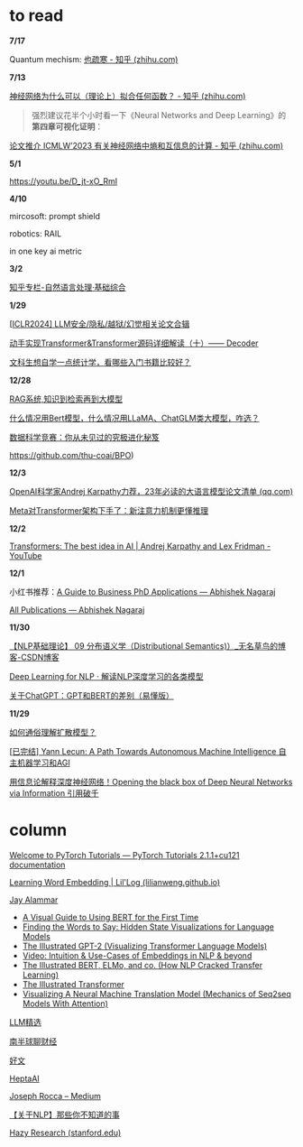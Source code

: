 # **to read**

**7/17**

Quantum mechism: [也疏寒 - 知乎 (zhihu.com)](https://www.zhihu.com/people/polyidiot/answers/included)

**7/13**

[神经网络为什么可以（理论上）拟合任何函数？ - 知乎 (zhihu.com)](https://www.zhihu.com/question/268384579/answer/1247571524)

> 强烈建议花半个小时看一下《Neural Networks and Deep Learning》的**第四章可视化证明**：

[论文推介 ICMLW’2023 有关神经网络中熵和互信息的计算 - 知乎 (zhihu.com)](https://zhuanlan.zhihu.com/p/647291295)

**5/1**

https://youtu.be/D_jt-xO_RmI

**4/10**

mircosoft: prompt shield

robotics: RAIL

in one key ai metric

**3/2**

[知乎专栏-自然语言处理·基础综合](https://www.zhihu.com/column/c_1521843793330073601)

**1/29**

[[ICLR2024\] LLM安全/隐私/越狱/幻觉相关论文合辑](https://zhuanlan.zhihu.com/p/678869912)

[动手实现Transformer&Transformer源码详细解读（十）—— Decoder](https://zhuanlan.zhihu.com/p/652895114)

[文科生想自学一点统计学，看哪些入门书籍比较好？](https://www.zhihu.com/question/19820500)

**12/28**

[RAG系统,知识到检索再到大模型](https://zhuanlan.zhihu.com/p/673292547)

[什么情况用Bert模型，什么情况用LLaMA、ChatGLM类大模型，咋选？](https://zhuanlan.zhihu.com/p/630456885)

[数据科学竞赛：你从未见过的究极进化秘笈](https://zhuanlan.zhihu.com/p/149769029)

https://github.com/thu-coai/BPO)

**12/3**

[OpenAI科学家Andrej Karpathy力荐，23年必读的大语言模型论文清单 (qq.com)](https://mp.weixin.qq.com/s?__biz=MzIwNzc2NTk0NQ==&mid=2247568922&idx=3&sn=17209344a06b5fbee6e5f14b240b8967&exportkey=n_ChQIAhIQ%2FylNvAilizolsQk1x1CqLhKZAgIE97dBBAEAAAAAALSJMMp0BegAAAAOpnltbLcz9gKNyK89dVj0iQKlDcKyJ19sxPi1zlbZ2tEJbrIqPr7c8o12lG82TaKeMGegI1aAxbcv%2FvRwz2uEMpwSc5iJwkS%2BO%2B0JrRFh%2BwNzku4FX7%2B7AyMsZUqe2LAS9z0y%2Fr05G9Td9k8lFK6hADvA0rmJpY4kbHgUgpoW0YziVHboC6UiM3oi6kc%2FjaTfw%2F8LHGgifuRggEEtx9Geeh3VtY5%2BmqPTnYDzM6ohHJ5MbJpwTO2NelZVdtf9tUW4QSH5ZjhvxQjvIdUHJRu%2FDs2nQkhSpuWL7F14kzDpWRR2odsEtUITMs7proLptxbfHS1zv9kcgGAqdd6WH9utM70M&acctmode=0&pass_ticket=Y9XiOmOT6wCodFjoU6myoBx0S%2Be7bCkFHWfhqG8VahcfgAVqj9fZ7FJph1lhT5f1zVZ0ibZSteCOoSWjZu3Bog%3D%3D&wx_header=0)

[Meta对Transformer架构下手了：新注意力机制更懂推理](https://zhuanlan.zhihu.com/p/669215458)

**12/2**

[Transformers: The best idea in AI | Andrej Karpathy and Lex Fridman - YouTube](https://www.youtube.com/watch?v=9uw3F6rndnA)

**12/1**

小红书推荐：[A Guide to Business PhD Applications — Abhishek Nagaraj](https://www.abhishekn.com/publications-all/a-guide-to-business-phd-applications)

[All Publications — Abhishek Nagaraj](https://www.abhishekn.com/publications-all)

**11/30**

[【NLP基础理论】 09 分布语义学（Distributional Semantics)）_无名草鸟的博客-CSDN博客](https://blog.csdn.net/qq_41020633/article/details/123920894)

[Deep Learning for NLP · 解读NLP深度学习的各类模型](https://zhuanlan.zhihu.com/p/655971476)

[关于ChatGPT：GPT和BERT的差别（易懂版）](https://zhuanlan.zhihu.com/p/607605399)

**11/29**

[如何通俗理解扩散模型？](https://zhuanlan.zhihu.com/p/563543020)

[[已完结\] Yann Lecun: A Path Towards Autonomous Machine Intelligence 自主机器学习和AGI](https://zhuanlan.zhihu.com/p/535157931)

[用信息论解释深度神经网络！Opening the black box of Deep Neural Networks via Information 引用破千](https://zhuanlan.zhihu.com/p/552819229)



# column

[Welcome to PyTorch Tutorials — PyTorch Tutorials 2.1.1+cu121 documentation](https://pytorch.org/tutorials/index.html)

[Learning Word Embedding | Lil'Log (lilianweng.github.io)](https://lilianweng.github.io/posts/2017-10-15-word-embedding/)

[Jay Alammar](https://jalammar.github.io/)

- [A Visual Guide to Using BERT for the First Time ](https://jalammar.github.io/a-visual-guide-to-using-bert-for-the-first-time/)
- [Finding the Words to Say: Hidden State Visualizations for Language Models ](https://jalammar.github.io/hidden-states/)
- [The Illustrated GPT-2 (Visualizing Transformer Language Models)](https://jalammar.github.io/illustrated-gpt2/)
- [Video: Intuition & Use-Cases of Embeddings in NLP & beyond ](https://jalammar.github.io/skipgram-recommender-talk/)
- [The Illustrated BERT, ELMo, and co. (How NLP Cracked Transfer Learning)](https://jalammar.github.io/illustrated-bert/)
- [The Illustrated Transformer ](https://jalammar.github.io/illustrated-transformer/)
- [Visualizing A Neural Machine Translation Model (Mechanics of Seq2seq Models With Attention)](https://jalammar.github.io/visualizing-neural-machine-translation-mechanics-of-seq2seq-models-with-attention/)

[LLM精选](https://www.zhihu.com/column/c_1629227938590638080)

[南半球聊财经](https://www.zhihu.com/column/c_187165188)

[好文](https://www.zhihu.com/column/c_1280888532622143488)

[HeptaAI](https://www.zhihu.com/people/jackgethome/columns)

[Joseph Rocca – Medium](https://medium.com/@joseph.rocca)

[【关于NLP】那些你不知道的事](https://www.zhihu.com/column/c_1263122552606113792)

[Hazy Research (stanford.edu)](https://hazyresearch.stanford.edu/blog)

